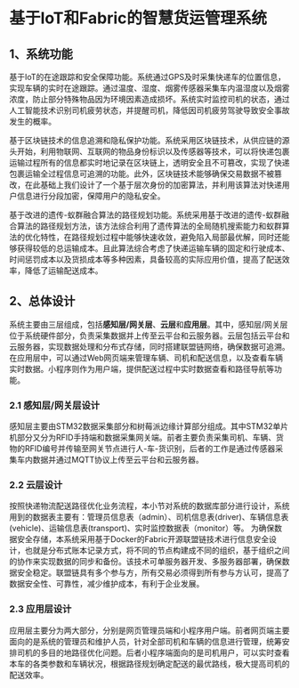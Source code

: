 # 基于IoT和Fabric的智慧货运管理系统

## 1、系统功能

基于IoT的在途跟踪和安全保障功能。系统通过GPS及时采集快递车的位置信息，实现车辆的实时在途跟踪。通过温度、湿度、烟雾传感器采集车内温湿度以及烟雾浓度，防止部分特殊物品因为环境因素造成损坏。系统实时监控司机的状态，通过人工智能技术识别司机疲劳状态，并提醒司机，降低因司机疲劳驾驶导致安全事故发生的概率。

基于区块链技术的信息追溯和隐私保护功能。系统采用区块链技术，从供应链的源头开始，利用物联网、互联网的物品身份标识以及传感器等技术，可以将快递包裹运输过程所有的信息都实时地记录在区块链上，透明安全且不可篡改，实现了快递包裹运输全过程信息可追溯的功能。此外，区块链技术能够确保交易数据不被篡改，在此基础上我们设计了一个基于层次身份的加密算法，并利用该算法对快递用户信息进行分段加密，保障用户的隐私安全。

基于改进的遗传-蚁群融合算法的路径规划功能。系统采用基于改进的遗传-蚁群融合算法的路径规划方法，该方法综合利用了遗传算法的全局随机搜索能力和蚁群算法的优化特性，在路径规划过程中能够快速收敛，避免陷入局部最优解，同时还能够获得较低的总运输成本。且此算法综合考虑了快递运输车辆的固定和行驶成本、时间惩罚成本以及货损成本等多种因素，具备较高的实际应用价值，提高了配送效率，降低了运输配送成本。

## 2、总体设计

​	系统主要由三层组成，包括**感知层/网关层**、**云层**和**应用层**。其中，感知层/网关层位于系统硬件部分，负责采集数据并上传至云平台和云服务器。云层包括云平台和云服务器，实现数据处理和分布式存储，同时搭建联盟链网络，确保数据可追溯。在应用层中，可以通过Web网页端来管理车辆、司机和配送信息，以及查看车辆实时数据。小程序则作为用户端，提供配送过程中实时数据查看和路径导航等功能。
### 2.1 感知层/网关层设计
感知层主要由STM32数据采集部分和树莓派边缘计算部分组成。其中STM32单片机部分又分为RFID手持端和数据采集网关端。前者主要负责采集司机、车辆、货物的RFID编号并传输至网关节点进行人-车-货识别，后者的工作是通过传感器采集车内数据并通过MQTT协议上传至云平台和云服务器。
### 2.2 云层设计
按照快递物流配送路径优化业务流程，本小节对系统的数据库部分进行设计，系统用到的数据表主要有：管理员信息表（admin）、司机信息表(driver)、车辆信息表(vehicle)、运输信息表(transport)、实时监控数据表（monitor）等。
为确保数据安全存储，本系统采用基于Docker的Fabric开源联盟链技术进行信息安全设计，也就是分布式账本记录方式，将不同的节点构建成不同的组织，基于组织之间的协作来实现数据的同步和备份。该技术可单服务器开发、多服务器部署，确保数据安全稳定。联盟链具有多个参与方，所有交易必须得到所有参与方认可，提高了数据安全性、可靠性，减少维护成本，有利于企业发展。
### 2.3 应用层设计
应用层主要分为两大部分，分别是网页管理员端和小程序用户端。前者网页端主要面向的是系统的管理员和维护人员，针对全部司机和车辆的信息进行管理，统筹安排司机的多目的地路径优化问题。后者小程序端面向的是司机用户，可以实时查看本车的各类参数和车辆状况，根据路径规划确定配送的最优路线，极大提高司机的配送效率。

